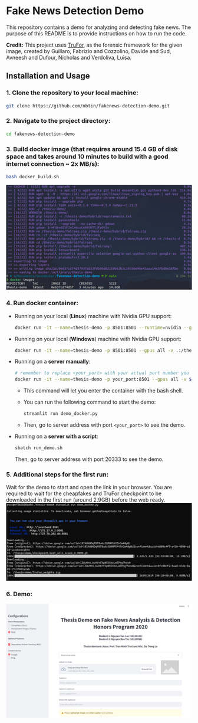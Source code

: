 # Fake News Detection Demo

This repository contains a demo for analyzing and detecting fake news. The purpose of this README is to provide instructions on how to run the code.

**Credit:** This project uses [TruFor](https://grip-unina.github.io/TruFor/), as the forensic framework for the given image, created by Guillaro, Fabrizio and Cozzolino, Davide and Sud, Avneesh and Dufour, Nicholas and Verdoliva, Luisa.


## Installation and Usage

### 1. Clone the repository to your local machine:

```bash
git clone https://github.com/nbtin/fakenews-detection-demo.git
```

### 2. Navigate to the project directory:

```bash
cd fakenews-detection-demo
```

### 3. Build docker image (that requires around 15.4 GB of disk space and takes around 10 minutes to build with a good internet connection ~ 2x MB/s):

```bash
bash docker_build.sh
```
<img src="assets/build_dockerimage.png">

### 4. Run docker container:
- Running on your local (**Linux**) machine with Nvidia GPU support:

    ```bash
    docker run -it --name=thesis-demo -p 8501:8501 --runtime=nvidia --gpus all -v $(realpath ./):/thesis-demo/ thesis-demo bash
    
    ```
- Running on your local (**Windows**) machine with Nvidia GPU support:

    ```bash
    docker run -it --name=thesis-demo -p 8501:8501 --gpus all -v .:/thesis-demo/ thesis-demo bash
    ```
- Running on a **server manually**:

    ```bash
    # remember to replace <your_port> with your actual port number you want to map to the container port 8501.
    docker run -it --name=thesis-demo -p your_port:8501 --gpus all -v $(realpath ./):/thesis-demo/ thesis-demo bash
    ```

    - This command will let you enter the container with the bash shell. 
    
    - You can run the following command to start the demo:
    
        ```bash
        streamlit run demo_docker.py
        ```
    - Then, go to server address with port `<your_port>` to see the demo.

- Running on a **server with a script**:

    ```bash
    sbatch run_demo.sh
    ```
    Then, go to server address with port 20333 to see the demo.
### 5. Additional steps for the first run:
Wait for the demo to start and open the link in your browser. You are required to wait for the cheapfakes and TruFor checkpoint to be downloaded in the first run (around 2.9GB) before the web ready.
<img src="assets/download_checkpoints.png">

### 6. Demo:
<img src="assets/demo.png">
